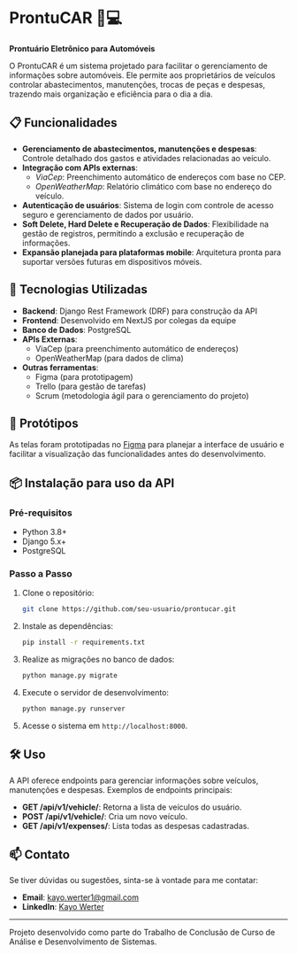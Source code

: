 # ProntuCAR 🚗💻

**Prontuário Eletrônico para Automóveis**

O ProntuCAR é um sistema projetado para facilitar o gerenciamento de informações sobre automóveis. Ele permite aos proprietários de veículos controlar abastecimentos, manutenções, trocas de peças e despesas, trazendo mais organização e eficiência para o dia a dia.

## 📋 Funcionalidades

- **Gerenciamento de abastecimentos, manutenções e despesas**: Controle detalhado dos gastos e atividades relacionadas ao veículo.
- **Integração com APIs externas**:
  - *ViaCep*: Preenchimento automático de endereços com base no CEP.
  - *OpenWeatherMap*: Relatório climático com base no endereço do veículo.
- **Autenticação de usuários**: Sistema de login com controle de acesso seguro e gerenciamento de dados por usuário.
- **Soft Delete, Hard Delete e Recuperação de Dados**: Flexibilidade na gestão de registros, permitindo a exclusão e recuperação de informações.
- **Expansão planejada para plataformas mobile**: Arquitetura pronta para suportar versões futuras em dispositivos móveis.

## 🚀 Tecnologias Utilizadas

- **Backend**: Django Rest Framework (DRF) para construção da API
- **Frontend**: Desenvolvido em NextJS por colegas da equipe
- **Banco de Dados**: PostgreSQL
- **APIs Externas**:
  - ViaCep (para preenchimento automático de endereços)
  - OpenWeatherMap (para dados de clima)
- **Outras ferramentas**: 
  - Figma (para prototipagem)
  - Trello (para gestão de tarefas)
  - Scrum (metodologia ágil para o gerenciamento do projeto)

## 🎨 Protótipos

As telas foram prototipadas no [Figma](https://figma.com) para planejar a interface de usuário e facilitar a visualização das funcionalidades antes do desenvolvimento.

## 📦 Instalação para uso da API

### Pré-requisitos 
- Python 3.8+
- Django 5.x+
- PostgreSQL

### Passo a Passo

1. Clone o repositório:
    ```bash
    git clone https://github.com/seu-usuario/prontucar.git
    ```

2. Instale as dependências:
    ```bash
    pip install -r requirements.txt
    ```

3. Realize as migrações no banco de dados:
    ```bash
    python manage.py migrate
    ```

4. Execute o servidor de desenvolvimento:
    ```bash
    python manage.py runserver
    ```

5. Acesse o sistema em `http://localhost:8000`.

## 🛠️ Uso

A API oferece endpoints para gerenciar informações sobre veículos, manutenções e despesas. Exemplos de endpoints principais:

- **GET /api/v1/vehicle/**: Retorna a lista de veículos do usuário.
- **POST /api/v1/vehicle/**: Cria um novo veículo.
- **GET /api/v1/expenses/**: Lista todas as despesas cadastradas.

## 📫 Contato

Se tiver dúvidas ou sugestões, sinta-se à vontade para me contatar:
- **Email**: kayo.werter1@gmail.com
- **LinkedIn**: [Kayo Werter](https://www.linkedin.com/in/kayo-werter-1b2365231/)

---

Projeto desenvolvido como parte do Trabalho de Conclusão de Curso de Análise e Desenvolvimento de Sistemas.
